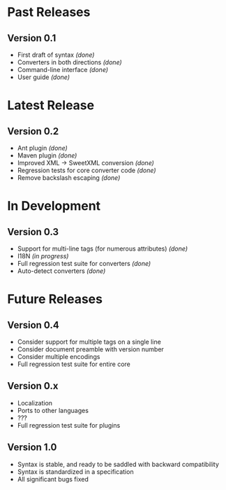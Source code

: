 # Past Releases #

## Version 0.1 ##
  * First draft of syntax _(done)_
  * Converters in both directions _(done)_
  * Command-line interface _(done)_
  * User guide _(done)_

# Latest Release #

## Version 0.2 ##
  * Ant plugin _(done)_
  * Maven plugin  _(done)_
  * Improved XML -> SweetXML conversion _(done)_
  * Regression tests for core converter code  _(done)_
  * Remove backslash escaping _(done)_

# In Development #

## Version 0.3 ##
  * Support for multi-line tags (for numerous attributes)  _(done)_
  * I18N  _(in progress)_
  * Full regression test suite for converters  _(done)_
  * Auto-detect converters _(done)_

# Future Releases #

## Version 0.4 ##
  * Consider support for multiple tags on a single line
  * Consider document preamble with version number
  * Consider multiple encodings
  * Full regression test suite for entire core

## Version 0.x ##
  * Localization
  * Ports to other languages
  * ???
  * Full regression test suite for plugins

## Version 1.0 ##
  * Syntax is stable, and ready to be saddled with backward compatibility
  * Syntax is standardized in a specification
  * All significant bugs fixed